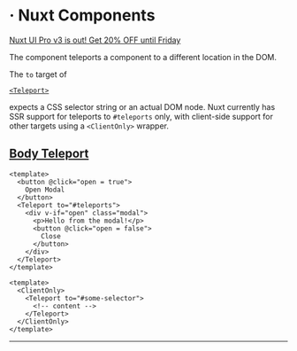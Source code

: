 # <Teleport> · Nuxt Components
[Nuxt UI Pro v3 is out! Get 20% OFF until Friday](https://ui.nuxt.com/pro/pricing)

The <Teleport> component teleports a component to a different location in the DOM.

The `to` target of

[`<Teleport>`](https://vuejs.org/guide/built-ins/teleport.html)

expects a CSS selector string or an actual DOM node. Nuxt currently has SSR support for teleports to `#teleports` only, with client-side support for other targets using a `<ClientOnly>` wrapper.

[Body Teleport](#body-teleport)
-------------------------------

```
<template>
  <button @click="open = true">
    Open Modal
  </button>
  <Teleport to="#teleports">
    <div v-if="open" class="modal">
      <p>Hello from the modal!</p>
      <button @click="open = false">
        Close
      </button>
    </div>
  </Teleport>
</template>

```


```
<template>
  <ClientOnly>
    <Teleport to="#some-selector">
      <!-- content -->
    </Teleport>
  </ClientOnly>
</template>

```


* * *